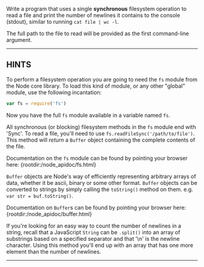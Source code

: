 Write a program that uses a single **synchronous** filesystem operation to read a file and print the number of newlines it contains to the console (stdout), similar to running `cat file | wc -l`.

The full path to the file to read will be provided as the first command-line argument.

----------------------------------------------------------------------
## HINTS

To perform a filesystem operation you are going to need the `fs` module from the Node core library. To load this kind of module, or any other "global" module, use the following incantation:

```js
var fs = require('fs')
```

Now you have the full `fs` module available in a variable named `fs`.

All synchronous (or blocking) filesystem methods in the `fs` module end with 'Sync'. To read a file, you'll need to use `fs.readFileSync('/path/to/file')`. This method will *return* a `Buffer` object containing the complete contents of the file.

Documentation on the `fs` module can be found by pointing your browser here:
  {rootdir:/node_apidoc/fs.html}

`Buffer` objects are Node's way of efficiently representing arbitrary arrays of data, whether it be ascii, binary or some other format. `Buffer` objects can be converted to strings by simply calling the `toString()` method on them. e.g. `var str = buf.toString()`.

Documentation on `Buffer`s can be found by pointing your browser here:
  {rootdir:/node_apidoc/buffer.html}

If you're looking for an easy way to count the number of newlines in a string, recall that a JavaScript `String` can be `.split()` into an array of substrings based on a specified separator and that '\n' is the newline character. Using this method you'll end up with an array that has one more element than the number of newlines.

----------------------------------------------------------------------